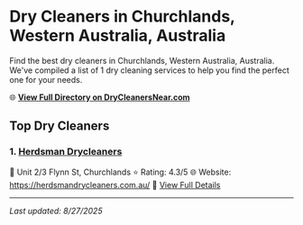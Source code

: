 # Dry Cleaners in Churchlands, Western Australia, Australia

Find the best dry cleaners in Churchlands, Western Australia, Australia. We've compiled a list of 1 dry cleaning services to help you find the perfect one for your needs.

🌐 **[View Full Directory on DryCleanersNear.com](https://drycleanersnear.com/city/Australia/Western%20Australia/Churchlands)**

## Top Dry Cleaners

### 1. [Herdsman Drycleaners](https://drycleanersnear.com/dryCleaner/68ad167b1d9ee695c92530d7/herdsman-drycleaners)
📍 Unit 2/3 Flynn St, Churchlands
⭐ Rating: 4.3/5
🌐 Website: https://herdsmandrycleaners.com.au/
🔗 [View Full Details](https://drycleanersnear.com/dryCleaner/68ad167b1d9ee695c92530d7/herdsman-drycleaners)


---

*Last updated: 8/27/2025*
